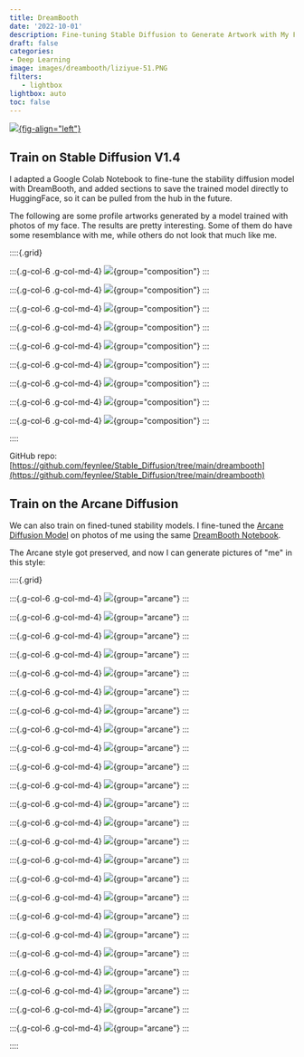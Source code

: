 ```yaml
---
title: DreamBooth
date: '2022-10-01'
description: Fine-tuning Stable Diffusion to Generate Artwork with My Face.
draft: false
categories:
- Deep Learning
image: images/dreambooth/liziyue-51.PNG
filters:
   - lightbox
lightbox: auto
toc: false
---
```


[![](https://colab.research.google.com/assets/colab-badge.svg){fig-align="left"}](https://colab.research.google.com/github/feynlee/Stable_Diffusion/blob/main/dreambooth/DreamBooth_Stable_Diffusion.ipynb)

## Train on Stable Diffusion V1.4

I adapted a Google Colab Notebook to fine-tune the stability diffusion model with DreamBooth, and added sections to save the trained model directly to HuggingFace, so it can be pulled from the hub in the future.

The following are some profile artworks generated by a model trained with photos of my face.
The results are pretty interesting.
Some of them do have some resemblance with me, while others do not look that much like me.

::::{.grid}

:::{.g-col-6 .g-col-md-4}
![](images/dreambooth/comp-1.JPG){group="composition"}
:::

:::{.g-col-6 .g-col-md-4}
![](images/dreambooth/comp-2.JPG){group="composition"}
:::

:::{.g-col-6 .g-col-md-4}
![](images/dreambooth/comp-3.JPG){group="composition"}
:::

:::{.g-col-6 .g-col-md-4}
![](images/dreambooth/comp-4.JPG){group="composition"}
:::

:::{.g-col-6 .g-col-md-4}
![](images/dreambooth/comp-5.JPG){group="composition"}
:::

:::{.g-col-6 .g-col-md-4}
![](images/dreambooth/comp-6.JPG){group="composition"}
:::

:::{.g-col-6 .g-col-md-4}
![](images/dreambooth/comp-7.JPG){group="composition"}
:::

:::{.g-col-6 .g-col-md-4}
![](images/dreambooth/comp-8.JPG){group="composition"}
:::

:::{.g-col-6 .g-col-md-4}
![](images/dreambooth/comp-9.JPG){group="composition"}
:::

::::

GitHub repo: [https://github.com/feynlee/Stable_Diffusion/tree/main/dreambooth](https://github.com/feynlee/Stable_Diffusion/tree/main/dreambooth)


## Train on the Arcane Diffusion

We can also train on fined-tuned stability models. I fine-tuned the [Arcane Diffusion Model](https://huggingface.co/nitrosocke/Arcane-Diffusion) on photos of me using the same [DreamBooth Notebook](https://colab.research.google.com/github/feynlee/Stable_Diffusion/blob/main/dreambooth/DreamBooth_Stable_Diffusion.ipynb).

The Arcane style got preserved, and now I can generate pictures of "me" in this style:

::::{.grid}

:::{.g-col-6 .g-col-md-4}
![](images/dreambooth/arcane_style/arcane_style-0.png){group="arcane"}
:::

:::{.g-col-6 .g-col-md-4}
![](images/dreambooth/arcane_style/arcane_style-1.png){group="arcane"}
:::

:::{.g-col-6 .g-col-md-4}
![](images/dreambooth/arcane_style/arcane_style-2.png){group="arcane"}
:::

:::{.g-col-6 .g-col-md-4}
![](images/dreambooth/arcane_style/arcane_style-3.png){group="arcane"}
:::

:::{.g-col-6 .g-col-md-4}
![](images/dreambooth/arcane_style/arcane_style-4.png){group="arcane"}
:::

:::{.g-col-6 .g-col-md-4}
![](images/dreambooth/arcane_style/arcane_style-5.png){group="arcane"}
:::

:::{.g-col-6 .g-col-md-4}
![](images/dreambooth/arcane_style/arcane_style-6.png){group="arcane"}
:::

:::{.g-col-6 .g-col-md-4}
![](images/dreambooth/arcane_style/arcane_style-7.png){group="arcane"}
:::

:::{.g-col-6 .g-col-md-4}
![](images/dreambooth/arcane_style/arcane_style-8.png){group="arcane"}
:::

:::{.g-col-6 .g-col-md-4}
![](images/dreambooth/arcane_style/arcane_style-9.png){group="arcane"}
:::

:::{.g-col-6 .g-col-md-4}
![](images/dreambooth/arcane_style/arcane_style-10.png){group="arcane"}
:::

:::{.g-col-6 .g-col-md-4}
![](images/dreambooth/arcane_style/arcane_style-11.png){group="arcane"}
:::

:::{.g-col-6 .g-col-md-4}
![](images/dreambooth/arcane_style/arcane_style-12.png){group="arcane"}
:::

:::{.g-col-6 .g-col-md-4}
![](images/dreambooth/arcane_style/arcane_style-13.png){group="arcane"}
:::

:::{.g-col-6 .g-col-md-4}
![](images/dreambooth/arcane_style/arcane_style-14.png){group="arcane"}
:::

:::{.g-col-6 .g-col-md-4}
![](images/dreambooth/arcane_style/arcane_style-15.png){group="arcane"}
:::

:::{.g-col-6 .g-col-md-4}
![](images/dreambooth/arcane_style/arcane_style-16.png){group="arcane"}
:::

:::{.g-col-6 .g-col-md-4}
![](images/dreambooth/arcane_style/arcane_style-17.png){group="arcane"}
:::

:::{.g-col-6 .g-col-md-4}
![](images/dreambooth/arcane_style/arcane_style-18.png){group="arcane"}
:::

:::{.g-col-6 .g-col-md-4}
![](images/dreambooth/arcane_style/arcane_style-19.png){group="arcane"}
:::

:::{.g-col-6 .g-col-md-4}
![](images/dreambooth/arcane_style/arcane_style-20.png){group="arcane"}
:::

:::{.g-col-6 .g-col-md-4}
![](images/dreambooth/arcane_style/arcane_style-21.png){group="arcane"}
:::

:::{.g-col-6 .g-col-md-4}
![](images/dreambooth/arcane_style/arcane_style-22.png){group="arcane"}
:::

:::{.g-col-6 .g-col-md-4}
![](images/dreambooth/arcane_style/arcane_style-23.png){group="arcane"}
:::

::::